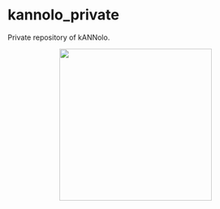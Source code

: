 # kannolo_private
Private repository of kANNolo.

<p align="center">
  <img height=300px width=300px src="https://github.com/SilvioM97/kannolo_private/blob/main/kannolo.png">
</p>
